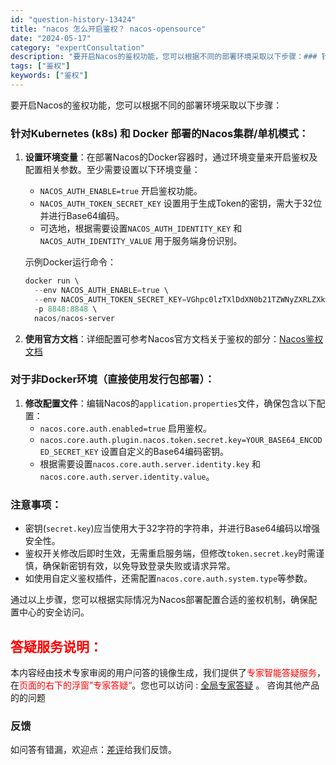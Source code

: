 ```yaml
---
id: "question-history-13424"
title: "nacos 怎么开启鉴权？ nacos-opensource"
date: "2024-05-17"
category: "expertConsultation"
description: "要开启Nacos的鉴权功能，您可以根据不同的部署环境采取以下步骤：### 针对Kubernetes (k8s) 和 Docker 部署的Nacos集群/单机模式：1. **设置环境变量**：在部署Nacos的Docker容器时，通过环境变量来开启鉴权及配置相关参数。至少需要设置以下环境变量：   -"
tags: ["鉴权"]
keywords: ["鉴权"]
---
```


要开启Nacos的鉴权功能，您可以根据不同的部署环境采取以下步骤：

### 针对Kubernetes (k8s) 和 Docker 部署的Nacos集群/单机模式：

1. **设置环境变量**：在部署Nacos的Docker容器时，通过环境变量来开启鉴权及配置相关参数。至少需要设置以下环境变量：
   - `NACOS_AUTH_ENABLE=true` 开启鉴权功能。
   - `NACOS_AUTH_TOKEN_SECRET_KEY` 设置用于生成Token的密钥，需大于32位并进行Base64编码。
   - 可选地，根据需要设置`NACOS_AUTH_IDENTITY_KEY` 和 `NACOS_AUTH_IDENTITY_VALUE` 用于服务端身份识别。

   示例Docker运行命令：
   ```powershell
   docker run \
     --env NACOS_AUTH_ENABLE=true \
     --env NACOS_AUTH_TOKEN_SECRET_KEY=VGhpc0lzTXlDdXN0b21TZWNyZXRLZXkwMTIzNDU2Nzg= \
     -p 8848:8848 \
     nacos/nacos-server
   ```

2. **使用官方文档**：详细配置可参考Nacos官方文档关于鉴权的部分：[Nacos鉴权文档](https://nacos.io/docs/latest/guide/user/auth/)

### 对于非Docker环境（直接使用发行包部署）：

1. **修改配置文件**：编辑Nacos的`application.properties`文件，确保包含以下配置：
   - `nacos.core.auth.enabled=true` 启用鉴权。
   - `nacos.core.auth.plugin.nacos.token.secret.key=YOUR_BASE64_ENCODED_SECRET_KEY` 设置自定义的Base64编码密钥。
   - 根据需要设置`nacos.core.auth.server.identity.key` 和 `nacos.core.auth.server.identity.value`。

### 注意事项：

- 密钥(`secret.key`)应当使用大于32字符的字符串，并进行Base64编码以增强安全性。
- 鉴权开关修改后即时生效，无需重启服务端，但修改`token.secret.key`时需谨慎，确保新密钥有效，以免导致登录失败或请求异常。
- 如使用自定义鉴权插件，还需配置`nacos.core.auth.system.type`等参数。

通过以上步骤，您可以根据实际情况为Nacos部署配置合适的鉴权机制，确保配置中心的安全访问。
## <font color="#FF0000">答疑服务说明：</font> 

本内容经由技术专家审阅的用户问答的镜像生成，我们提供了<font color="#FF0000">专家智能答疑服务</font>，在<font color="#FF0000">页面的右下的浮窗”专家答疑“</font>。您也可以访问 : [全局专家答疑](https://opensource.alibaba.com/chatBot) 。 咨询其他产品的的问题

### 反馈
如问答有错漏，欢迎点：[差评](https://ai.nacos.io/user/feedbackByEnhancerGradePOJOID?enhancerGradePOJOId=13894)给我们反馈。
